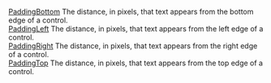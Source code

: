 [PaddingBottom](filename.md) The distance, in pixels, that text appears from the bottom edge of a control.<br>
[PaddingLeft](filename.md) The distance, in pixels, that text appears from the left edge of a control.<br>
[PaddingRight](filename.md) The distance, in pixels, that text appears from the right edge of a control.<br>
[PaddingTop](filename.md) The distance, in pixels, that text appears from the top edge of a control.
